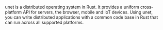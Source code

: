 unet is a distributed operating system in Rust. It provides a uniform cross-platform API for servers, the browser, mobile and IoT devices. Using unet, you can write distributed applications with a common code base in Rust that can run across all supported platforms.
